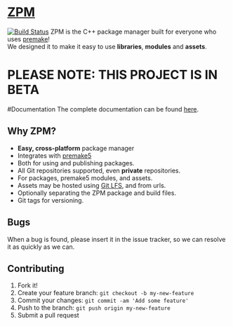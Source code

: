 # [ZPM](http://zpm.zefiros.eu/)
[![Build Status](https://travis-ci.org/Zefiros-Software/ZPM.svg?branch=master)](https://travis-ci.org/Zefiros-Software/ZPM)
ZPM is the C++ package manager built for everyone who uses [premake](http://premake.github.io/)!  
We designed it to make it easy to use **libraries**, **modules** and **assets**.

# PLEASE NOTE: THIS PROJECT IS IN BETA

#Documentation
The complete documentation can be found [here](http://zpm.zefiros.eu/).


## Why ZPM?

* **Easy, cross-platform** package manager
* Integrates with [premake5](http://premake.github.io/)
* Both for using and publishing packages.
* All Git repositories supported, even **private** repositories.
* For packages, premake5 modules, and assets.
* Assets may be hosted using [Git LFS](https://git-lfs.github.com/), and from urls.
* Optionally separating the ZPM package and build files.
* Git tags for versioning.

## Bugs
When a bug is found, please insert it in the issue tracker, so we can resolve it as quickly as we can.

## Contributing
1. Fork it!
2. Create your feature branch: `git checkout -b my-new-feature`
3. Commit your changes: `git commit -am 'Add some feature'`
4. Push to the branch: `git push origin my-new-feature`
5. Submit a pull request